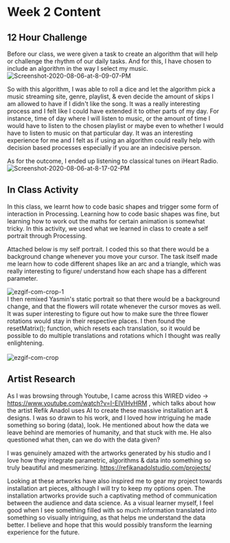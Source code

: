# Week 2 Content

## 12 Hour Challenge

Before our class, we were given a task to create an algorithm that will help or challenge the rhythm of our daily tasks. 
And for this, I have chosen to include an algorithm in the way I select my music. <br />
<img src="https://i.ibb.co/kDn1dNM/Screenshot-2020-08-06-at-8-09-07-PM.png" alt="Screenshot-2020-08-06-at-8-09-07-PM" border="0">

So with this algorithm, I was able to roll a dice and let the algorithm pick a music streaming site, genre, playlist, & even decide the amount of skips I am allowed to have if I didn't like the song. It was a really interesting process and I felt like I could have extended it to other parts of my day. For instance, time of day where I will listen to music, or the amount of time I would have to listen to the chosen playlist or maybe even to whether I would have to listen to music on that particular day. It was an interesting experience for me and I felt as if using an algorithm could really help with decision based processes especially if you are an indecisive person.

As for the outcome, I ended up listening to classical tunes on iHeart Radio. <br />
<img src="https://i.ibb.co/WpSnwFp/Screenshot-2020-08-06-at-8-17-02-PM.png" alt="Screenshot-2020-08-06-at-8-17-02-PM" border="0">


## In Class Activity

In this class, we learnt how to code basic shapes and trigger some form of interaction in Processing. Learning how to code basic shapes was fine, but learning how to work out the maths for certain animation is somewhat tricky. In this activity, we used what we learned in class to create a self portrait through Processing. 

Attached below is my self portrait. I coded this so that there would be a background change whenever you move your cursor. The task itself made me learn how to code  different shapes like an arc and a triangle, which was really interesting to figure/ understand how each shape has a different parameter.

<img src="https://i.ibb.co/pP55rC2/ezgif-com-crop-1.gif" alt="ezgif-com-crop-1" border="0">
<br />
I then remixed Yasmin's static portrait so that there would be a background change, and that the flowers will rotate whenever the cursor moves as well. It was super interesting to figure out how to make sure the three flower rotations would stay in their respective places. I then found the resetMatrix(); function, which resets each translation, so it would be possible to do multiple translations and rotations which I thought was really enlightening.
<br />
<br />
<img src="https://i.ibb.co/VNqPy0J/ezgif-com-crop.gif" alt="ezgif-com-crop" border="0">


## Artist Research

As I was browsing through Youtube, I came across this WIRED video -> https://www.youtube.com/watch?v=I-EIVlHvHRM , which talks about how the artist Refik Anadol uses AI to create these massive installation art & designs. I was so drawn to his work, and I loved how intriguing he made something so boring (data), look. He mentioned about how the data we leave behind are memories of humanity, and that stuck with me. He also questioned what then, can we do with the data given? <br />

I was genuinely amazed with the artworks generated by his studio and I love how they integrate parametric, algorithms & data into something so truly beautiful and mesmerizing. https://refikanadolstudio.com/projects/<br />

Looking at these artworks have also inspired me to gear my project towards installation art pieces, although I will try to keep my options open. The installation artworks provide such a captivating method of communication between the audience and data science. As a visual learner myself, I feel good when I see something filled with so much information translated into something so visually intriguing, as that helps me understand the data better. I believe and hope that this would possibly transform the learning experience for the future.

